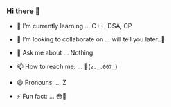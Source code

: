 ### Hi there 👋


- 🌱 I’m currently learning ... C++, DSA, CP
- 👯 I’m looking to collaborate on ... will tell you later..🥶

- 💬 Ask me about ... Nothing
- 📫 How to reach me: ... 🫠(`z._.007_`)
- 😄 Pronouns: ... Z
- ⚡ Fun fact: ... 😳🤢